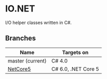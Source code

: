 # IO.NET

I/O helper classes written in C#.

## Branches

| Name  | Targets on  |
| ----- | ----------- |
| master (current)  | C# 4.0  |
| [NetCore5](https://github.com/mkloubert/IO.NET/tree/NetCore5)  | C# 6.0, .NET Core 5  |
